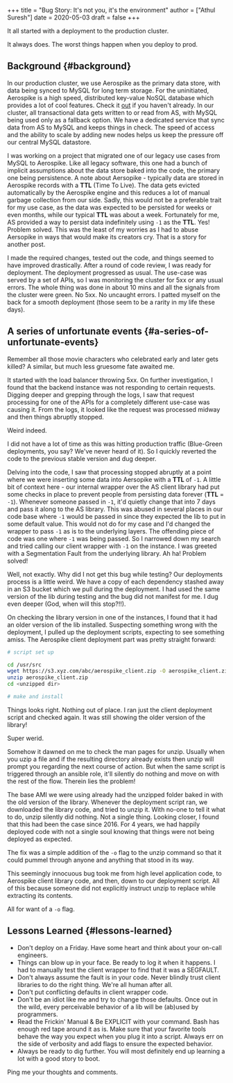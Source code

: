 +++
title = "Bug Story: It's not you, it's the environment"
author = ["Athul Suresh"]
date = 2020-05-03
draft = false
+++

It all started with a deployment to the production cluster.

It always does. The worst things happen when you deploy to prod.


## Background {#background}

In our production cluster, we use Aerospike as the primary data store, with data being synced to MySQL for long term storage. For the uninitiated, Aerospike is a high speed, distributed key-value NoSQL database which provides a lot of cool features. Check it [out](https://www.aerospike.com/) if you haven't already. In our cluster, all transactional data gets written to or read from AS, with MySQL being used only as a fallback option. We have a dedicated service that sync data from AS to MySQL and keeps things in check. The speed of access and the ability to scale by adding new nodes helps us keep the pressure off our central MySQL datastore.

I was working on a project that migrated one of our legacy use cases from MySQL to Aerospike. Like all legacy software, this one had a bunch of implicit assumptions about the data store baked into the code, the primary one being persistence. A note about Aersopike - typically data are stored in Aerospike records with a **TTL** (Time To Live). The data gets evicted automatically by the Aerospike engine and this reduces a lot of manual garbage collection from our side. Sadly, this would not be a preferable trait for my use case, as the data was expected to be persisted for weeks or even months, while our typical **TTL** was about a week. Fortunately for me, AS provided a way to persist data indefinitely using `-1` as the **TTL**. Yes! Problem solved. This was the least of my worries as I had to abuse Aersopike in ways that would make its creators cry. That is a story for another post.

I made the required changes, tested out the code, and things seemed to have improved drastically. After a round of code review, I was ready for deployment. The deployment progressed as usual. The use-case was served by a set of APIs, so I was monitoring the cluster for 5xx or any usual errors. The whole thing was done in about 10 mins and all the signals from the cluster were green. No 5xx. No uncaught errors. I patted myself on the back for a smooth deployment (those seem to be a rarity in my life these days).


## A series of unfortunate events {#a-series-of-unfortunate-events}

Remember all those movie characters who celebrated early and later gets killed? A similar, but much less gruesome fate awaited me.

It started with the load balancer throwing 5xx. On further investigation, I found that the backend instance was not responding to certain requests. Digging deeper and grepping through the logs, I saw that request processing for one of the APIs for a completely different use-case was causing it. From the logs, it looked like the request was processed midway and then things abruptly stopped.

Weird indeed.

I did not have a lot of time as this was hitting production traffic (Blue-Green deployments, you say? We've never heard of it). So I quickly reverted the code to the previous stable version and dug deeper.

Delving into the code, I saw that processing stopped abruptly at a point where we were inserting some data into Aersopike with a **TTL** of `-1`. A little bit of context here - our internal wrapper over the AS client library had put some checks in place to prevent people from persisting data forever (**TTL** = `-1`). Whenever someone passed in `-1`, it'd quietly change that into 7 days and pass it along to the AS library. This was abused in several places in our code base where `-1` would be passed in since they expected the lib to put in some default value. This would not do for my case and I'd changed the wrapper to pass `-1` as is to the underlying layers. The offending piece of code was one where `-1` was being passed. So I narrowed down my search and tried calling our client wrapper with `-1` on the instance. I was greeted with a Segmentation Fault from the underlying library. Ah ha! Problem solved!

Well, not exactly. Why did I not get this bug while testing? Our deployments process is a little weird. We have a copy of each dependency stashed away in an S3 bucket which we pull during the deployment. I had used the same version of the lib during testing and the bug did not manifest for me. I dug even deeper (God, when will this stop?!!).

On checking the library version in one of the instances, I found that it had an older version of the lib installed. Suspecting something wrong with the deployment, I pulled up the deployment scripts, expecting to see something amiss. The Aerospike client deployment part was pretty straight forward:

```bash
# script set up

cd /usr/src
wget https://s3.xyz.com/abc/aerospike_client.zip -O aerospike_client.zip
unzip aerospike_client.zip
cd <unzipped dir>

# make and install
```

Things looks right. Nothing out of place. I ran just the client deployment script and checked again. It was still showing the older version of the library!

Super werid.

Somehow it dawned on me to check the man pages for unzip. Usually when you uzip a file and if the resulting directory already exists then unzip will prompt you regarding the next course of action. But when the same script is triggered through an ansible role, it'll silently do nothing and move on with the rest of the flow. Therein lies the problem!

The base AMI we were using already had the unzipped folder baked in with the old version of the library. Whenever the deployment script ran, we downloaded the library code, and tried to unzip it. With no-one to tell it what to do, unzip silently did nothing. Not a single thing. Looking closer, I found that this had been the case since 2016. For 4 years, we had happily deployed code with not a single soul knowing that things were not being deployed as expected.

The fix was a simple addition of the `-o` flag to the unzip command so that it could pummel through anyone and anything that stood in its way.

This seemingly innocuous bug took me from high level application code, to Aerospike client library code, and then, down to our deployment script. All of this because someone did not explicitly instruct unzip to replace while extracting its contents.

All for want of a `-o` flag.


## Lessons Learned {#lessons-learned}

-   Don't deploy on a Friday. Have some heart and think about your on-call engineers.
-   Things can blow up in your face. Be ready to log it when it happens. I had to manually test the client wrapper to find that it was a SEGFAULT.
-   Don't always assume the fault is in your code. Never blindly trust client libraries to do the right thing. We're all human after all.
-   Don't put conflicting defaults in client wrapper code.
-   Don't be an idiot like me and try to change those defaults. Once out in the wild, every perceivable behavior of a lib will be (ab)used by programmers.
-   Read the Frickin' Manual &amp; Be EXPLICIT with your command. Bash has enough red tape around it as is. Make sure that your favorite tools behave the way you
    expect when you plug it into a script. Always err on the side of verbosity and add flags to ensure the expected behavior.
-   Always be ready to dig further. You will most definitely end up learning a lot with a good story to boot.

Ping me your thoughts and comments.
